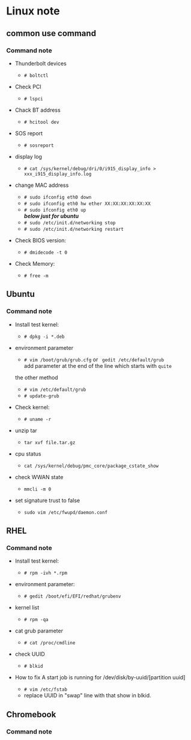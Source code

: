 # Linux note

## common use command

### Command note
- Thunderbolt devices
    - `# boltctl`

- Check PCI
    - `# lspci`

- Chack BT address
    - `# hcitool dev`

- SOS report
    - `# sosreport`

- display log
    - `# cat /sys/kernel/debug/dri/0/i915_display_info > xxx_i915_display_info.log`

- change MAC address
    - `# sudo ifconfig eth0 down`
    - `# sudo ifconfig eth0 hw ether XX:XX:XX:XX:XX:XX`
    - `# sudo ifconfig eth0 up`\
    ***below just for ubuntu***
    - `# sudo /etc/init.d/networking stop`
    - `# sudo /etc/init.d/networking restart`

- Check BIOS version: 
    - `# dmidecode -t 0`

- Check Memory:
    - `# free -m`
## Ubuntu

### Command note

- Install test kernel: 
    - `# dpkg -i *.deb`

- environment parameter
    - `# vim /boot/grub/grub.cfg` or ` gedit /etc/default/grub`\
    add parameter at the end of the line which starts with `quite` 
    
    the other method
    - `# vim /etc/default/grub `
    - `# update-grub`

- Check kernel: 
    - `# uname -r`

- unzip tar
    - `tar xvf file.tar.gz`

- cpu status
    - `cat /sys/kernel/debug/pmc_core/package_cstate_show`

- check WWAN state
    - `mmcli -m 0`

- set signature trust to false
    -  `sudo vim /etc/fwupd/daemon.conf`
## RHEL

### Command note

- Install test kernel:
    - `# rpm -ivh *.rpm`

- environment parameter: 
    - `# gedit /boot/efi/EFI/redhat/grubenv`

- kernel list
    - `# rpm -qa`

- cat grub parameter
    - `# cat /proc/cmdline`

- check UUID
    - `# blkid`

- How to fix A start job is running for /dev/disk/by-uuid/[partition uuid]
    - `# vim /etc/fstab`
    - replace UUID in "swap" line with that show in blkid.

## Chromebook

### Command note


### 





